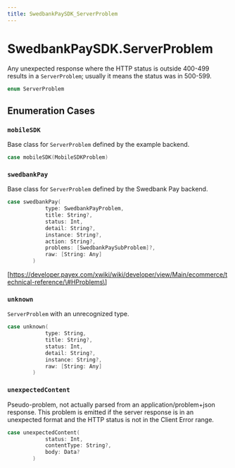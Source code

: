 ```yaml
---
title: SwedbankPaySDK_ServerProblem
---
```

# SwedbankPaySDK.ServerProblem

Any unexpected response where the HTTP status is outside 400-499 results in a `ServerProblem`; usually it means the status was in 500-599.

``` swift
enum ServerProblem 
```

## Enumeration Cases

### `mobileSDK`

Base class for `ServerProblem` defined by the example backend.

``` swift
case mobileSDK(MobileSDKProblem)
```

### `swedbankPay`

Base class for `ServerProblem` defined by the Swedbank Pay backend.

``` swift
case swedbankPay(
            type: SwedbankPayProblem,
            title: String?,
            status: Int,
            detail: String?,
            instance: String?,
            action: String?,
            problems: [SwedbankPaySubProblem]?,
            raw: [String: Any]
        )
```

\[https://developer.payex.com/xwiki/wiki/developer/view/Main/ecommerce/technical-reference/\#HProblems\]

### `unknown`

`ServerProblem` with an unrecognized type.

``` swift
case unknown(
            type: String,
            title: String?,
            status: Int,
            detail: String?,
            instance: String?,
            raw: [String: Any]
        )
```

### `unexpectedContent`

Pseudo-problem, not actually parsed from an application/problem+json response. This problem is emitted if the server response is in
an unexpected format and the HTTP status is not in the Client Error range.

``` swift
case unexpectedContent(
            status: Int,
            contentType: String?,
            body: Data?
        )
```
